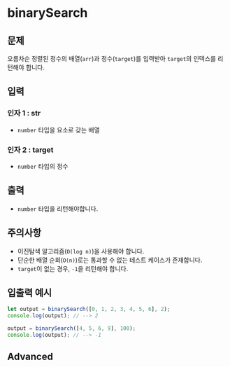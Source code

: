 binarySearch
=============
## 문제

오름차순 정렬된 정수의 배열(`arr`)과 정수(`target`)를 입력받아 `target`의 인덱스를 리턴해야 합니다.

## 입력

### 인자 1 : str

- `number` 타입을 요소로 갖는 배열

### 인자 2 : target

- `number` 타입의 정수

## 출력

- `number` 타입을 리턴해야합니다.

## 주의사항


- 이진탐색 알고리즘(`O(log n)`)을 사용해야 합니다.
- 단순한 배열 순회(`O(n)`)로는 통과할 수 없는 테스트 케이스가 존재합니다.
- `target`이 없는 경우, `-1`을 리턴해야 합니다.

## 입출력 예시

```javascript
let output = binarySearch([0, 1, 2, 3, 4, 5, 6], 2);
console.log(output); // --> 2

output = binarySearch([4, 5, 6, 9], 100);
console.log(output); // --> -1
```
## Advanced
